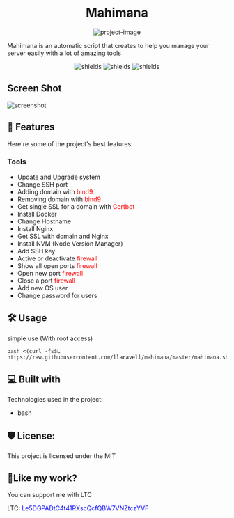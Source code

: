 <h1 align="center" id="title">Mahimana</h1>

<p align="center"><img src="https://socialify.git.ci/llaravell/mahimana/image?description=1&amp;font=Inter&amp;forks=1&amp;issues=1&amp;language=1&amp;name=1&amp;owner=1&amp;pattern=Floating%20Cogs&amp;pulls=1&amp;stargazers=1&amp;theme=Light" alt="project-image"></p>

<p id="description">Mahimana is an automatic script that creates to help you manage your server easily with a lot of amazing tools</p>

<p align="center">
  <img src="https://img.shields.io/github/license/llaravell/mahimana" alt="shields"/>
  <img src="https://img.shields.io/github/repo-size/llaravell/mahimana" alt="shields"/>
  <img src="https://img.shields.io/github/v/release/llaravell/mahimana" alt="shields"/>
</p>

<h2>Screen Shot</h2>
<img src="https://s8.uupload.ir/files/screenshot_from_2024-03-13_15-54-43_awyr.png" alt="screenshot" />
  
<h2>🧐 Features</h2>

Here're some of the project's best features:

### Tools

*   Update and Upgrade system
*   Change SSH port
*   Adding domain with <span style="color:red">bind9</span>
*   Removing domain with <span style="color:red">bind9</span>
*   Get single SSL for a domain with <span style="color:red">Certbot</span>
*   Install Docker
*   Change Hostname
*   Install Nginx
*   Get SSL with domain and Nginx
*   Install NVM (Node Version Manager)
*   Add SSH key
*   Active or deactivate <span style="color:red">firewall</span>
*   Show all open ports <span style="color:red">firewall</span>
*   Open new port <span style="color:red">firewall</span>
*   Close a port <span style="color:red">firewall</span>
*   Add new OS user
*   Change password for users

<h2>🛠️ Usage</h2>

<p>simple use (With root access)</p>

```
bash <(curl -fsSL https://raw.githubusercontent.com/llaravell/mahimana/master/mahimana.sh)
```

  
  
<h2>💻 Built with</h2>

Technologies used in the project:

*   bash

<h2>🛡️ License:</h2>

This project is licensed under the MIT

<h2>💖Like my work?</h2>

You can support me with LTC<p>LTC: <span style="color:blue;cursor:copy">Le5DGPADtC4t41RXscQcfQBW7VNZtczYVF</span></p>
